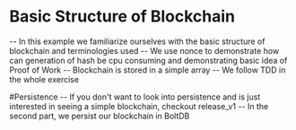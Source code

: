 # Basic Structure of Blockchain
-- In this example we familiarize ourselves with the basic structure of blockchain and terminologies used
-- We use nonce to demonstrate how can generation of hash be cpu consuming and demonstrating basic idea of Proof of Work
-- Blockchain is stored in a simple array 
-- We follow TDD in the whole exercise

#Persistence
-- If you don't want to look into persistence and is just interested in seeing a simple blockchain, checkout release_v1
-- In the second part, we persist our blockchain in BoltDB
